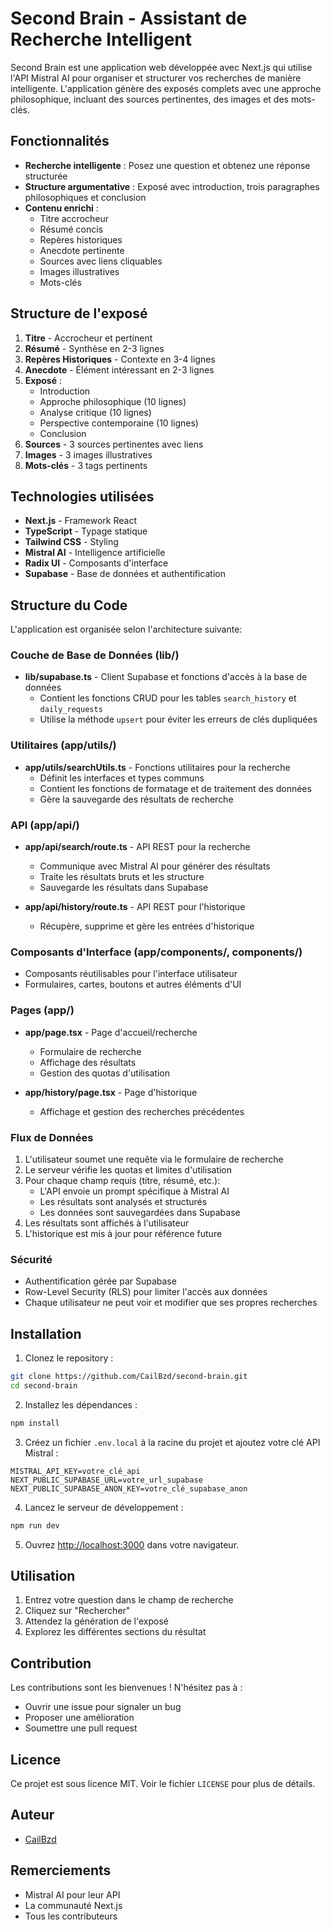 # Second Brain - Assistant de Recherche Intelligent

Second Brain est une application web développée avec Next.js qui utilise l'API Mistral AI pour organiser et structurer vos recherches de manière intelligente. L'application génère des exposés complets avec une approche philosophique, incluant des sources pertinentes, des images et des mots-clés.

## Fonctionnalités

- **Recherche intelligente** : Posez une question et obtenez une réponse structurée
- **Structure argumentative** : Exposé avec introduction, trois paragraphes philosophiques et conclusion
- **Contenu enrichi** :
  - Titre accrocheur
  - Résumé concis
  - Repères historiques
  - Anecdote pertinente
  - Sources avec liens cliquables
  - Images illustratives
  - Mots-clés

## Structure de l'exposé

1. **Titre** - Accrocheur et pertinent
2. **Résumé** - Synthèse en 2-3 lignes
3. **Repères Historiques** - Contexte en 3-4 lignes
4. **Anecdote** - Élément intéressant en 2-3 lignes
5. **Exposé** :
   - Introduction
   - Approche philosophique (10 lignes)
   - Analyse critique (10 lignes)
   - Perspective contemporaine (10 lignes)
   - Conclusion
6. **Sources** - 3 sources pertinentes avec liens
7. **Images** - 3 images illustratives
8. **Mots-clés** - 3 tags pertinents

## Technologies utilisées

- **Next.js** - Framework React
- **TypeScript** - Typage statique
- **Tailwind CSS** - Styling
- **Mistral AI** - Intelligence artificielle
- **Radix UI** - Composants d'interface
- **Supabase** - Base de données et authentification

## Structure du Code

L'application est organisée selon l'architecture suivante:

### Couche de Base de Données (lib/)
- **lib/supabase.ts** - Client Supabase et fonctions d'accès à la base de données
  - Contient les fonctions CRUD pour les tables `search_history` et `daily_requests`
  - Utilise la méthode `upsert` pour éviter les erreurs de clés dupliquées

### Utilitaires (app/utils/)
- **app/utils/searchUtils.ts** - Fonctions utilitaires pour la recherche
  - Définit les interfaces et types communs
  - Contient les fonctions de formatage et de traitement des données
  - Gère la sauvegarde des résultats de recherche

### API (app/api/)
- **app/api/search/route.ts** - API REST pour la recherche
  - Communique avec Mistral AI pour générer des résultats
  - Traite les résultats bruts et les structure
  - Sauvegarde les résultats dans Supabase

- **app/api/history/route.ts** - API REST pour l'historique
  - Récupère, supprime et gère les entrées d'historique

### Composants d'Interface (app/components/, components/)
- Composants réutilisables pour l'interface utilisateur
- Formulaires, cartes, boutons et autres éléments d'UI

### Pages (app/)
- **app/page.tsx** - Page d'accueil/recherche
  - Formulaire de recherche
  - Affichage des résultats
  - Gestion des quotas d'utilisation

- **app/history/page.tsx** - Page d'historique
  - Affichage et gestion des recherches précédentes

### Flux de Données

1. L'utilisateur soumet une requête via le formulaire de recherche
2. Le serveur vérifie les quotas et limites d'utilisation
3. Pour chaque champ requis (titre, résumé, etc.):
   - L'API envoie un prompt spécifique à Mistral AI
   - Les résultats sont analysés et structurés
   - Les données sont sauvegardées dans Supabase
4. Les résultats sont affichés à l'utilisateur
5. L'historique est mis à jour pour référence future

### Sécurité

- Authentification gérée par Supabase
- Row-Level Security (RLS) pour limiter l'accès aux données
- Chaque utilisateur ne peut voir et modifier que ses propres recherches

## Installation

1. Clonez le repository :
```bash
git clone https://github.com/CailBzd/second-brain.git
cd second-brain
```

2. Installez les dépendances :
```bash
npm install
```

3. Créez un fichier `.env.local` à la racine du projet et ajoutez votre clé API Mistral :
```
MISTRAL_API_KEY=votre_clé_api
NEXT_PUBLIC_SUPABASE_URL=votre_url_supabase
NEXT_PUBLIC_SUPABASE_ANON_KEY=votre_clé_supabase_anon
```

4. Lancez le serveur de développement :
```bash
npm run dev
```

5. Ouvrez [http://localhost:3000](http://localhost:3000) dans votre navigateur.

## Utilisation

1. Entrez votre question dans le champ de recherche
2. Cliquez sur "Rechercher"
3. Attendez la génération de l'exposé
4. Explorez les différentes sections du résultat

## Contribution

Les contributions sont les bienvenues ! N'hésitez pas à :
- Ouvrir une issue pour signaler un bug
- Proposer une amélioration
- Soumettre une pull request

## Licence

Ce projet est sous licence MIT. Voir le fichier `LICENSE` pour plus de détails.

## Auteur

- [CailBzd](https://github.com/CailBzd)

## Remerciements

- Mistral AI pour leur API
- La communauté Next.js
- Tous les contributeurs
